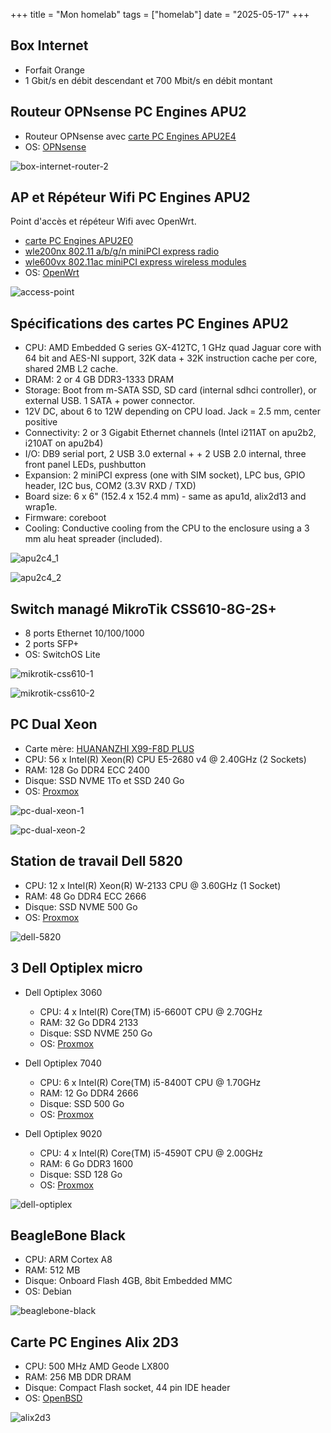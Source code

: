 +++
title = "Mon homelab"
tags = ["homelab"]
date = "2025-05-17"
+++

## Box Internet

- Forfait Orange
- 1 Gbit/s en débit descendant et 700 Mbit/s en débit montant

## Routeur OPNsense PC Engines APU2

- Routeur OPNsense avec [carte PC Engines APU2E4](https://www.pcengines.ch/apu2e4.htm)
- OS: [OPNsense](https://opnsense.org/)

![box-internet-router-2](images/box-internet-router-2.png)


## AP et Répéteur Wifi PC Engines APU2

Point d'accès et répéteur Wifi avec OpenWrt.

- [carte PC Engines APU2E0](https://www.pcengines.ch/apu2e0.htm)
- [wle200nx 802.11 a/b/g/n miniPCI express radio](https://www.pcengines.ch/wle200nx.htm)
- [wle600vx 802.11ac miniPCI express wireless modules](https://www.pcengines.ch/wle600vx.htm)
- OS: [OpenWrt](https://openwrt.org/)

![access-point](images/access-point.png)

## Spécifications des cartes PC Engines APU2

- CPU: AMD Embedded G series GX-412TC, 1 GHz quad Jaguar core with 64 bit and AES-NI support, 32K data + 32K instruction cache per core, shared 2MB L2 cache.
- DRAM: 2 or 4 GB DDR3-1333 DRAM
- Storage: Boot from m-SATA SSD, SD card (internal sdhci controller), or external USB. 1 SATA + power connector.
- 12V DC, about 6 to 12W depending on CPU load. Jack = 2.5 mm, center positive
- Connectivity: 2 or 3 Gigabit Ethernet channels (Intel i211AT on apu2b2, i210AT on apu2b4)
- I/O: DB9 serial port, 2 USB 3.0 external + + 2 USB 2.0 internal, three front panel LEDs, pushbutton
- Expansion: 2 miniPCI express (one with SIM socket), LPC bus, GPIO header, I2C bus, COM2 (3.3V RXD / TXD)
- Board size: 6 x 6" (152.4 x 152.4 mm) - same as apu1d, alix2d13 and wrap1e.
- Firmware: coreboot
- Cooling: Conductive cooling from the CPU to the enclosure using a 3 mm alu heat spreader (included).

![apu2c4_1](images/apu2c4_1.png)

![apu2c4_2](images/apu2c4_2.png)

## Switch managé MikroTik CSS610-8G-2S+

- 8 ports Ethernet 10/100/1000
- 2 ports SFP+
- OS: SwitchOS Lite

![mikrotik-css610-1](images/mikrotik-css610-1.png)

![mikrotik-css610-2](images/mikrotik-css610-2.png)

## PC Dual Xeon

- Carte mère: [HUANANZHI X99-F8D PLUS](http://www.huananzhi.com/en/more.php?lm=10&id=311)
- CPU: 56 x Intel(R) Xeon(R) CPU E5-2680 v4 @ 2.40GHz (2 Sockets)
- RAM: 128 Go DDR4 ECC 2400
- Disque: SSD NVME 1To et SSD 240 Go
- OS: [Proxmox](https://www.proxmox.com/en/)

![pc-dual-xeon-1](images/pc-dual-xeon-1.png)

![pc-dual-xeon-2](images/pc-dual-xeon-2.png)

## Station de travail Dell 5820

- CPU: 12 x Intel(R) Xeon(R) W-2133 CPU @ 3.60GHz (1 Socket)
- RAM: 48 Go DDR4 ECC 2666
- Disque: SSD NVME 500 Go
- OS: [Proxmox](https://www.proxmox.com/en/)

![dell-5820](images/dell-5820.png)

## 3 Dell Optiplex micro

- Dell Optiplex 3060
  - CPU: 4 x Intel(R) Core(TM) i5-6600T CPU @ 2.70GHz
  - RAM: 32 Go DDR4 2133
  - Disque: SSD NVME 250 Go
  - OS: [Proxmox](https://www.proxmox.com/en/)
  
- Dell Optiplex 7040
  - CPU: 6 x Intel(R) Core(TM) i5-8400T CPU @ 1.70GHz
  - RAM: 12 Go DDR4 2666
  - Disque: SSD 500 Go
  - OS: [Proxmox](https://www.proxmox.com/en/)

- Dell Optiplex 9020
  - CPU: 4 x Intel(R) Core(TM) i5-4590T CPU @ 2.00GHz
  - RAM: 6 Go DDR3 1600
  - Disque: SSD 128 Go
  - OS: [Proxmox](https://www.proxmox.com/en/)

![dell-optiplex](images/dell-optiplex.png)

## BeagleBone Black

- CPU: ARM Cortex A8
- RAM: 512 MB
- Disque: Onboard Flash 4GB, 8bit Embedded MMC
- OS: Debian

![beaglebone-black](images/beaglebone-black.png)

## Carte PC Engines Alix 2D3

- CPU: 500 MHz AMD Geode LX800
- RAM: 256 MB DDR DRAM
- Disque: Compact Flash socket, 44 pin IDE header
- OS: [OpenBSD](https://www.openbsd.org/)

![alix2d3](images/alix2d3.png)

